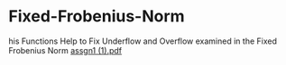 # Fixed-Frobenius-Norm
his Functions Help to Fix Underflow and Overflow examined in the Fixed Frobenius Norm
[assgn1 (1).pdf](https://github.com/aviwaraich/Fixed-Frobenius-Norm/files/9129416/Problem.pdf)
